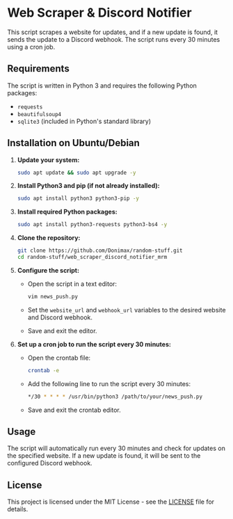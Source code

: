 # Web Scraper & Discord Notifier

This script scrapes a website for updates, and if a new update is found, it sends the update to a Discord webhook. The script runs every 30 minutes using a cron job.

## Requirements

The script is written in Python 3 and requires the following Python packages:
- `requests`
- `beautifulsoup4`
- `sqlite3` (included in Python's standard library)

## Installation on Ubuntu/Debian

1. **Update your system:** 

    ```bash
    sudo apt update && sudo apt upgrade -y
    ```

2. **Install Python3 and pip (if not already installed):** 

    ```bash
    sudo apt install python3 python3-pip -y
    ```

3. **Install required Python packages:** 

    ```bash
    sudo apt install python3-requests python3-bs4 -y
    ```

4. **Clone the repository:** 

    ```bash
    git clone https://github.com/Donimax/random-stuff.git
    cd random-stuff/web_scraper_discord_notifier_mrm
    ```

5. **Configure the script:** 

    - Open the script in a text editor:

        ```bash
        vim news_push.py
        ```

    - Set the `website_url` and `webhook_url` variables to the desired website and Discord webhook.

    - Save and exit the editor.

6. **Set up a cron job to run the script every 30 minutes:** 

    - Open the crontab file:

        ```bash
        crontab -e
        ```

    - Add the following line to run the script every 30 minutes:

        ```bash
        */30 * * * * /usr/bin/python3 /path/to/your/news_push.py
        ```

    - Save and exit the crontab editor.

## Usage

The script will automatically run every 30 minutes and check for updates on the specified website. If a new update is found, it will be sent to the configured Discord webhook.

## License

This project is licensed under the MIT License - see the [LICENSE](LICENSE) file for details.
